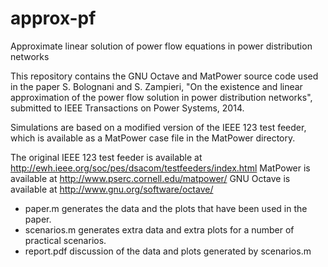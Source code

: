 approx-pf
=========

Approximate linear solution of power flow equations in power distribution networks

This repository contains the GNU Octave and MatPower source code used in the paper
S. Bolognani and S. Zampieri, "On the existence and linear approximation of the power flow solution in power distribution networks", submitted to IEEE Transactions on Power Systems, 2014.

Simulations are based on a modified version of the IEEE 123 test feeder, which is available as a MatPower case file in the MatPower directory.

The original IEEE 123 test feeder is available at http://ewh.ieee.org/soc/pes/dsacom/testfeeders/index.html
MatPower is available at http://www.pserc.cornell.edu/matpower/
GNU Octave is available at http://www.gnu.org/software/octave/

- paper.m generates the data and the plots that have been used in the paper.
- scenarios.m generates extra data and extra plots for a number of practical scenarios.
- report.pdf discussion of the data and plots generated by scenarios.m

